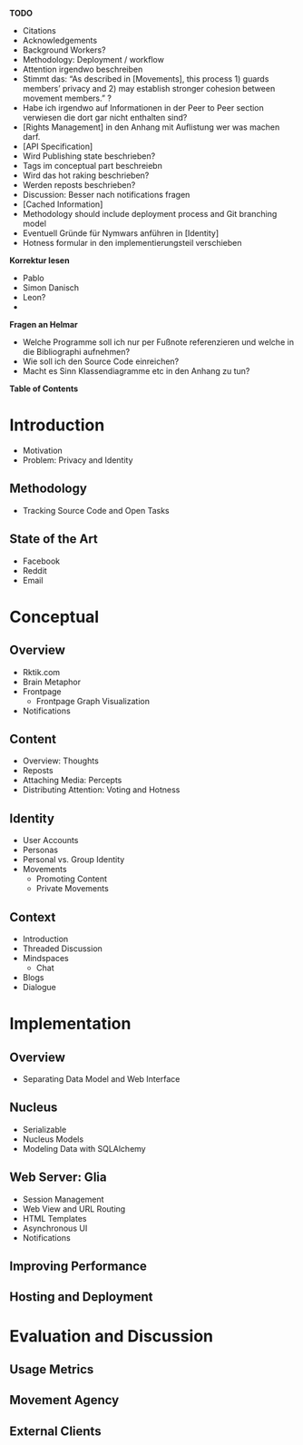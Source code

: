 **TODO**

- Citations
- Acknowledgements
- Background Workers?
- Methodology: Deployment / workflow
- Attention irgendwo beschreiben
- Stimmt das: “As described in [Movements], this process 1) guards members’ privacy and 2) may establish stronger cohesion between movement members.” ?
- Habe ich irgendwo auf Informationen in der Peer to Peer section verwiesen die dort gar nicht enthalten sind?
- [Rights Management] in den Anhang mit Auflistung wer was machen darf.
- [API Specification]
- Wird Publishing state beschrieben?
- Tags im conceptual part beschreiebn
- Wird das hot raking beschrieben?
- Werden reposts beschrieben?
- Discussion: Besser nach notifications fragen
- [Cached Information]
- Methodology should include deployment process and Git branching model
- Eventuell Gründe für Nymwars anführen in [Identity]
- Hotness formular in den implementierungsteil verschieben

**Korrektur lesen**
- Pablo
- Simon Danisch
- Leon?
- 

**Fragen an Helmar**
- Welche Programme soll ich nur per Fußnote referenzieren und welche in die Bibliographi aufnehmen?
- Wie soll ich den Source Code einreichen?
- Macht es Sinn Klassendiagramme etc in den Anhang zu tun?

**Table of Contents**


# Introduction

- Motivation
- Problem: Privacy and Identity

## Methodology

- Tracking Source Code and Open Tasks

## State of the Art

- Facebook
- Reddit
- Email


# Conceptual

## Overview

- Rktik.com
- Brain Metaphor
- Frontpage
	- Frontpage Graph Visualization
- Notifications

## Content

- Overview: Thoughts
- Reposts
- Attaching Media: Percepts
- Distributing Attention: Voting and Hotness 

## Identity

- User Accounts
- Personas
- Personal vs. Group Identity
- Movements
	- Promoting Content
	- Private Movements

## Context

- Introduction
- Threaded Discussion
- Mindspaces
	- Chat
- Blogs
- Dialogue


# Implementation

## Overview

- Separating Data Model and Web Interface

## Nucleus

- Serializable
- Nucleus Models
- Modeling Data with SQLAlchemy

## Web Server: Glia

- Session Management
- Web View and URL Routing
- HTML Templates
- Asynchronous UI
- Notifications

## Improving Performance

## Hosting and Deployment

# Evaluation and Discussion

## Usage Metrics

## Movement Agency

## External Clients